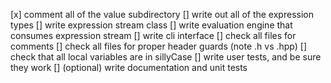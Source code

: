 [x] comment all of the value subdirectory
[] write out all of the expression types
[] write expression stream class
[] write evaluation engine that consumes expression stream
[] write cli interface
[] check all files for comments
[] check all files for proper header guards (note .h vs .hpp)
[] check that all local variables are in sillyCase
[] write user tests, and be sure they work
[] (optional) write documentation and unit tests
